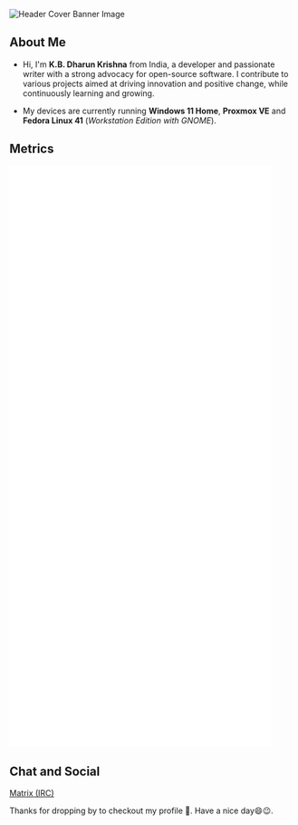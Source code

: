 ![Header Cover Banner Image](kbdk-header-file.png)
<!-- Header Cover Banner image was created using Canva -->

## About Me

- Hi, I'm **K.B. Dharun Krishna** from India, a developer and passionate writer with a strong advocacy for open-source software. I contribute to various projects aimed at driving innovation and positive change, while continuously learning and growing.

- My devices are currently running **Windows 11 Home**, **Proxmox VE** and **Fedora Linux 41** (_Workstation Edition with GNOME_).

## Metrics

![GitHub Profile Metrics](github-metrics.svg)

## Chat and Social

[Matrix (IRC)](https://matrix.to/#/@kbdk:matrix.org)

Thanks for dropping by to checkout my profile 🙂. Have a nice day😄😉.

